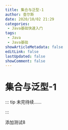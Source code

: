 ```yaml
---
title: 集合与泛型-1
author: 查尔斯
date: 2020/10/02 21:29
categories:
 - Java基础快速入门
tags:
 - Java
 - Java基础
showArticleMetadata: false
editLink: false
lastUpdated: false
showComment: false
---
```

# 集合与泛型-1

::: tip 未完待续......

:::

添加测试8
